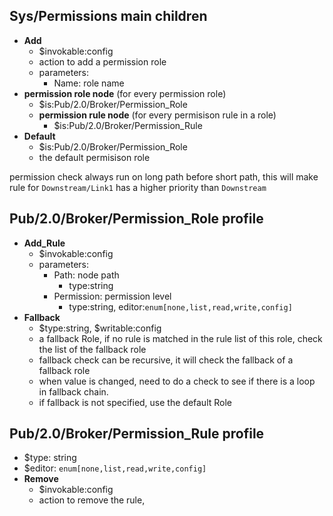 ## Sys/Permissions main children
* **Add**
  * $invokable:config
  * action to add a permission role
  * parameters:
    * Name: role name
* **permission role node** (for every permission role)
  * $is:Pub/2.0/Broker/Permission_Role 
  * **permission rule node** (for every permisison rule in a role)
    * $is:Pub/2.0/Broker/Permission_Rule 
* **Default**
  * $is:Pub/2.0/Broker/Permission_Role
  * the default permisison role

permission check always run on long path before short path, this will make rule for `Downstream/Link1` has a higher priority than `Downstream`

## Pub/2.0/Broker/Permission_Role profile
* **Add_Rule**
  * $invokable:config
  * parameters:
    * Path: node path
      * type:string
    * Permission: permission level
      * type:string, editor:`enum[none,list,read,write,config]`
* **Fallback**
  * $type:string, $writable:config
  * a fallback Role, if no rule is matched in the rule list of this role, check the list of the fallback role
  * fallback check can be recursive, it will check the fallback of a fallback role
  * when value is changed, need to do a check to see if there is a loop in fallback chain.
  * if fallback is not specified, use the default Role


## Pub/2.0/Broker/Permission_Rule profile
* $type: string
* $editor: `enum[none,list,read,write,config]`
* **Remove**
  * $invokable:config
  * action to remove the rule, 
